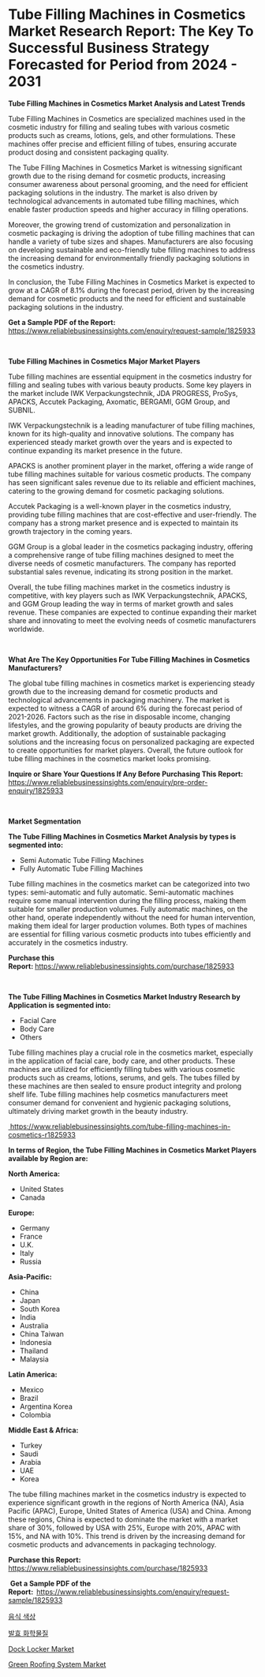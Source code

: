 <p><h1>Tube Filling Machines in Cosmetics Market Research Report: The Key To Successful Business Strategy Forecasted for Period from 2024 - 2031</h1></p><p><strong>Tube Filling Machines in Cosmetics Market Analysis and Latest Trends</strong></p>
<p><p>Tube Filling Machines in Cosmetics are specialized machines used in the cosmetic industry for filling and sealing tubes with various cosmetic products such as creams, lotions, gels, and other formulations. These machines offer precise and efficient filling of tubes, ensuring accurate product dosing and consistent packaging quality.</p><p>The Tube Filling Machines in Cosmetics Market is witnessing significant growth due to the rising demand for cosmetic products, increasing consumer awareness about personal grooming, and the need for efficient packaging solutions in the industry. The market is also driven by technological advancements in automated tube filling machines, which enable faster production speeds and higher accuracy in filling operations.</p><p>Moreover, the growing trend of customization and personalization in cosmetic packaging is driving the adoption of tube filling machines that can handle a variety of tube sizes and shapes. Manufacturers are also focusing on developing sustainable and eco-friendly tube filling machines to address the increasing demand for environmentally friendly packaging solutions in the cosmetics industry.</p><p>In conclusion, the Tube Filling Machines in Cosmetics Market is expected to grow at a CAGR of 8.1% during the forecast period, driven by the increasing demand for cosmetic products and the need for efficient and sustainable packaging solutions in the industry.</p></p>
<p><strong>Get a Sample PDF of the Report:&nbsp;</strong> <a href="https://www.reliablebusinessinsights.com/enquiry/request-sample/1825933">https://www.reliablebusinessinsights.com/enquiry/request-sample/1825933</a></p>
<p>&nbsp;</p>
<p><strong>Tube Filling Machines in Cosmetics Major Market Players</strong></p>
<p><p>Tube filling machines are essential equipment in the cosmetics industry for filling and sealing tubes with various beauty products. Some key players in the market include IWK Verpackungstechnik, JDA PROGRESS, ProSys, APACKS, Accutek Packaging, Axomatic, BERGAMI, GGM Group, and SUBNIL.</p><p>IWK Verpackungstechnik is a leading manufacturer of tube filling machines, known for its high-quality and innovative solutions. The company has experienced steady market growth over the years and is expected to continue expanding its market presence in the future.</p><p>APACKS is another prominent player in the market, offering a wide range of tube filling machines suitable for various cosmetic products. The company has seen significant sales revenue due to its reliable and efficient machines, catering to the growing demand for cosmetic packaging solutions.</p><p>Accutek Packaging is a well-known player in the cosmetics industry, providing tube filling machines that are cost-effective and user-friendly. The company has a strong market presence and is expected to maintain its growth trajectory in the coming years.</p><p>GGM Group is a global leader in the cosmetics packaging industry, offering a comprehensive range of tube filling machines designed to meet the diverse needs of cosmetic manufacturers. The company has reported substantial sales revenue, indicating its strong position in the market.</p><p>Overall, the tube filling machines market in the cosmetics industry is competitive, with key players such as IWK Verpackungstechnik, APACKS, and GGM Group leading the way in terms of market growth and sales revenue. These companies are expected to continue expanding their market share and innovating to meet the evolving needs of cosmetic manufacturers worldwide.</p></p>
<p>&nbsp;</p>
<p><strong>What Are The Key Opportunities For Tube Filling Machines in Cosmetics Manufacturers?</strong></p>
<p><p>The global tube filling machines in cosmetics market is experiencing steady growth due to the increasing demand for cosmetic products and technological advancements in packaging machinery. The market is expected to witness a CAGR of around 6% during the forecast period of 2021-2026. Factors such as the rise in disposable income, changing lifestyles, and the growing popularity of beauty products are driving the market growth. Additionally, the adoption of sustainable packaging solutions and the increasing focus on personalized packaging are expected to create opportunities for market players. Overall, the future outlook for tube filling machines in the cosmetics market looks promising.</p></p>
<p><strong>Inquire or Share Your Questions If Any Before Purchasing This Report:</strong> <a href="https://www.reliablebusinessinsights.com/enquiry/pre-order-enquiry/1825933">https://www.reliablebusinessinsights.com/enquiry/pre-order-enquiry/1825933</a></p>
<p>&nbsp;</p>
<p><strong>Market Segmentation</strong></p>
<p><strong>The Tube Filling Machines in Cosmetics Market Analysis by types is segmented into:</strong></p>
<p><ul><li>Semi Automatic Tube Filling Machines</li><li>Fully Automatic Tube Filling Machines</li></ul></p>
<p><p>Tube filling machines in the cosmetics market can be categorized into two types: semi-automatic and fully automatic. Semi-automatic machines require some manual intervention during the filling process, making them suitable for smaller production volumes. Fully automatic machines, on the other hand, operate independently without the need for human intervention, making them ideal for larger production volumes. Both types of machines are essential for filling various cosmetic products into tubes efficiently and accurately in the cosmetics industry.</p></p>
<p><strong>Purchase this Report:&nbsp;</strong><a href="https://www.reliablebusinessinsights.com/purchase/1825933">https://www.reliablebusinessinsights.com/purchase/1825933</a></p>
<p>&nbsp;</p>
<p><strong>The Tube Filling Machines in Cosmetics Market Industry Research by Application is segmented into:</strong></p>
<p><ul><li>Facial Care</li><li>Body Care</li><li>Others</li></ul></p>
<p><p>Tube filling machines play a crucial role in the cosmetics market, especially in the application of facial care, body care, and other products. These machines are utilized for efficiently filling tubes with various cosmetic products such as creams, lotions, serums, and gels. The tubes filled by these machines are then sealed to ensure product integrity and prolong shelf life. Tube filling machines help cosmetics manufacturers meet consumer demand for convenient and hygienic packaging solutions, ultimately driving market growth in the beauty industry.</p></p>
<p><a href="https://www.reliablebusinessinsights.com/tube-filling-machines-in-cosmetics-r1825933">&nbsp;https://www.reliablebusinessinsights.com/tube-filling-machines-in-cosmetics-r1825933</a></p>
<p><strong>In terms of Region, the Tube Filling Machines in Cosmetics Market Players available by Region are:</strong></p>
<p>
    <p> <strong> North America: </strong>
        <ul>
            <li>United States</li>
            <li>Canada</li>
        </ul>
        </p> 
    <p> <strong> Europe: </strong>
        <ul>
            <li>Germany</li>
            <li>France</li>
            <li>U.K.</li>
            <li>Italy</li>
            <li>Russia</li>
        </ul>
        </p> 
    <p> <strong> Asia-Pacific: </strong>
        <ul>
            <li>China</li>
            <li>Japan</li>
            <li>South Korea</li>
            <li>India</li>
            <li>Australia</li>
            <li>China Taiwan</li>
            <li>Indonesia</li>
            <li>Thailand</li>
            <li>Malaysia</li>
        </ul>
        </p> 
    <p> <strong> Latin America: </strong>
        <ul>
            <li>Mexico</li>
            <li>Brazil</li>
            <li>Argentina Korea</li>
            <li>Colombia</li>
        </ul>
        </p> 
    <p> <strong> Middle East & Africa: </strong>
        <ul>
            <li>Turkey</li>
            <li>Saudi</li>
            <li>Arabia</li>
            <li>UAE</li>
            <li>Korea</li>
        </ul>
    </p>
    </p>
<p><p>The tube filling machines market in the cosmetics industry is expected to experience significant growth in the regions of North America (NA), Asia Pacific (APAC), Europe, United States of America (USA) and China. Among these regions, China is expected to dominate the market with a market share of 30%, followed by USA with 25%, Europe with 20%, APAC with 15%, and NA with 10%. This trend is driven by the increasing demand for cosmetic products and advancements in packaging technology.</p></p>
<p><strong>Purchase this Report: </strong><a href="https://www.reliablebusinessinsights.com/purchase/1825933">https://www.reliablebusinessinsights.com/purchase/1825933</a></p>
<p>&nbsp;<strong>Get a Sample PDF of the Report:&nbsp;&nbsp;</strong><a href="https://www.reliablebusinessinsights.com/enquiry/request-sample/1825933">https://www.reliablebusinessinsights.com/enquiry/request-sample/1825933</a></p>
<p><strong></strong></p>
<p><p><a href="https://github.com/rick7624/Market-Research-Report-List-2/blob/main/9070705175870.md">음식 색상</a></p><p><a href="https://github.com/mduzzalmduzzal601/Market-Research-Report-List-1/blob/main/1689198175871.md">발효 화학물질</a></p><p><a href="https://github.com/ctanaka235/Market-Research-Report-List-1/blob/main/dock-locker-market.md">Dock Locker Market</a></p><p><a href="https://github.com/fkhcgcyl33/Market-Research-Report-List-1/blob/main/green-roofing-system-market.md">Green Roofing System Market</a></p></p>
